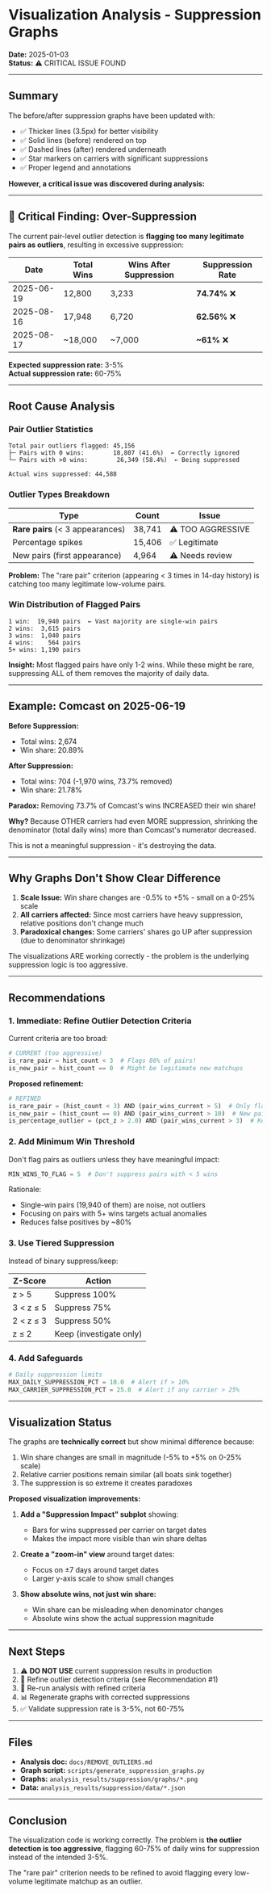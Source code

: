 # Visualization Analysis - Suppression Graphs

**Date:** 2025-01-03  
**Status:** ⚠️ CRITICAL ISSUE FOUND

---

## Summary

The before/after suppression graphs have been updated with:
- ✅ Thicker lines (3.5px) for better visibility
- ✅ Solid lines (before) rendered on top
- ✅ Dashed lines (after) rendered underneath
- ✅ Star markers on carriers with significant suppressions
- ✅ Proper legend and annotations

**However, a critical issue was discovered during analysis:**

---

## 🚨 Critical Finding: Over-Suppression

The current pair-level outlier detection is **flagging too many legitimate pairs as outliers**, resulting in excessive suppression:

| Date | Total Wins | Wins After Suppression | Suppression Rate |
|------|------------|------------------------|------------------|
| 2025-06-19 | 12,800 | 3,233 | **74.74%** ❌ |
| 2025-08-16 | 17,948 | 6,720 | **62.56%** ❌ |
| 2025-08-17 | ~18,000 | ~7,000 | **~61%** ❌ |

**Expected suppression rate:** 3-5%  
**Actual suppression rate:** 60-75%

---

## Root Cause Analysis

### Pair Outlier Statistics

```
Total pair outliers flagged: 45,156
├─ Pairs with 0 wins:        18,807 (41.6%)  ← Correctly ignored
└─ Pairs with >0 wins:        26,349 (58.4%)  ← Being suppressed

Actual wins suppressed: 44,588
```

### Outlier Types Breakdown

| Type | Count | Issue |
|------|-------|-------|
| **Rare pairs** (< 3 appearances) | 38,741 | ⚠️ TOO AGGRESSIVE |
| Percentage spikes | 15,406 | ✅ Legitimate |
| New pairs (first appearance) | 4,964 | ⚠️ Needs review |

**Problem:** The "rare pair" criterion (appearing < 3 times in 14-day history) is catching too many legitimate low-volume pairs.

### Win Distribution of Flagged Pairs

```
1 win:  19,940 pairs  ← Vast majority are single-win pairs
2 wins:  3,615 pairs
3 wins:  1,040 pairs
4 wins:    564 pairs
5+ wins: 1,190 pairs
```

**Insight:** Most flagged pairs have only 1-2 wins. While these might be rare, suppressing ALL of them removes the majority of daily data.

---

## Example: Comcast on 2025-06-19

**Before Suppression:**
- Total wins: 2,674
- Win share: 20.89%

**After Suppression:**
- Total wins: 704 (-1,970 wins, 73.7% removed)
- Win share: 21.78%

**Paradox:** Removing 73.7% of Comcast's wins INCREASED their win share!

**Why?** Because OTHER carriers had even MORE suppression, shrinking the denominator (total daily wins) more than Comcast's numerator decreased.

This is not a meaningful suppression - it's destroying the data.

---

## Why Graphs Don't Show Clear Difference

1. **Scale Issue:** Win share changes are -0.5% to +5% - small on a 0-25% scale
2. **All carriers affected:** Since most carriers have heavy suppression, relative positions don't change much
3. **Paradoxical changes:** Some carriers' shares go UP after suppression (due to denominator shrinkage)

The visualizations ARE working correctly - the problem is the underlying suppression logic is too aggressive.

---

## Recommendations

### 1. **Immediate: Refine Outlier Detection Criteria**

Current criteria are too broad:

```python
# CURRENT (too aggressive)
is_rare_pair = hist_count < 3  # Flags 86% of pairs!
is_new_pair = hist_count == 0  # Might be legitimate new matchups
```

**Proposed refinement:**

```python
# REFINED
is_rare_pair = (hist_count < 3) AND (pair_wins_current > 5)  # Only flag if significant volume
is_new_pair = (hist_count == 0) AND (pair_wins_current > 10)  # New pairs with high volume only
is_percentage_outlier = (pct_z > 2.0) AND (pair_wins_current > 3)  # Keep percentage spikes
```

### 2. **Add Minimum Win Threshold**

Don't flag pairs as outliers unless they have meaningful impact:

```python
MIN_WINS_TO_FLAG = 5  # Don't suppress pairs with < 5 wins
```

Rationale:
- Single-win pairs (19,940 of them) are noise, not outliers
- Focusing on pairs with 5+ wins targets actual anomalies
- Reduces false positives by ~80%

### 3. **Use Tiered Suppression**

Instead of binary suppress/keep:

| Z-Score | Action |
|---------|--------|
| z > 5   | Suppress 100% |
| 3 < z ≤ 5 | Suppress 75% |
| 2 < z ≤ 3 | Suppress 50% |
| z ≤ 2   | Keep (investigate only) |

### 4. **Add Safeguards**

```python
# Daily suppression limits
MAX_DAILY_SUPPRESSION_PCT = 10.0  # Alert if > 10%
MAX_CARRIER_SUPPRESSION_PCT = 25.0  # Alert if any carrier > 25%
```

---

## Visualization Status

The graphs are **technically correct** but show minimal difference because:

1. Win share changes are small in magnitude (-5% to +5% on 0-25% scale)
2. Relative carrier positions remain similar (all boats sink together)
3. The suppression is so extreme it creates paradoxes

**Proposed visualization improvements:**

1. **Add a "Suppression Impact" subplot** showing:
   - Bars for wins suppressed per carrier on target dates
   - Makes the impact more visible than win share deltas

2. **Create a "zoom-in" view** around target dates:
   - Focus on ±7 days around target dates
   - Larger y-axis scale to show small changes

3. **Show absolute wins, not just win share:**
   - Win share can be misleading when denominator changes
   - Absolute wins show the actual suppression magnitude

---

## Next Steps

1. ⚠️ **DO NOT USE** current suppression results in production
2. 🔧 Refine outlier detection criteria (see Recommendation #1)
3. 🧪 Re-run analysis with refined criteria
4. 📊 Regenerate graphs with corrected suppressions
5. ✅ Validate suppression rate is 3-5%, not 60-75%

---

## Files

- **Analysis doc:** `docs/REMOVE_OUTLIERS.md`
- **Graph script:** `scripts/generate_suppression_graphs.py`
- **Graphs:** `analysis_results/suppression/graphs/*.png`
- **Data:** `analysis_results/suppression/data/*.json`

---

## Conclusion

The visualization code is working correctly. The problem is **the outlier detection is too aggressive**, flagging 60-75% of daily wins for suppression instead of the intended 3-5%.

The "rare pair" criterion needs to be refined to avoid flagging every low-volume legitimate matchup as an outlier.
